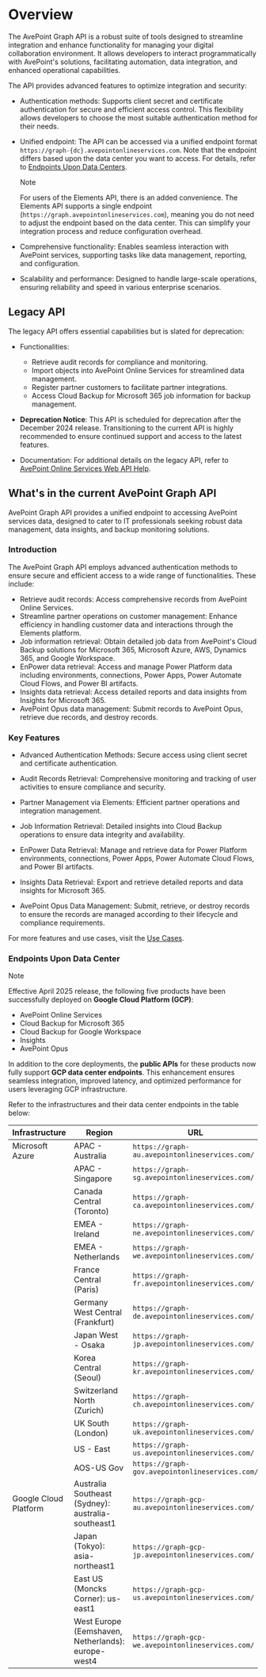 # Overview

The AvePoint Graph API is a robust suite of tools designed to streamline integration and enhance functionality for managing your digital collaboration environment. It allows developers to interact programmatically with AvePoint's solutions, facilitating automation, data integration, and enhanced operational capabilities.  

The API provides advanced features to optimize integration and security:  

- Authentication methods: Supports client secret and certificate authentication for secure and efficient access control. This flexibility allows developers to choose the most suitable authentication method for their needs.  
- Unified endpoint: The API can be accessed via a unified endpoint format `https://graph-{dc}.avepointonlineservices.com`. Note that the endpoint differs based upon the data center you want to access. For details, refer to [Endpoints Upon Data Centers](#endpoints-upon-data-center). 
  > [!NOTE]
  > For users of the Elements API, there is an added convenience. The Elements API supports a single endpoint (`https://graph.avepointonlineservices.com`), meaning you do not need to adjust the endpoint based on the data center. This can simplify your integration process and reduce configuration overhead.

- Comprehensive functionality: Enables seamless interaction with AvePoint services, supporting tasks like data management, reporting, and configuration.  
- Scalability and performance: Designed to handle large-scale operations, ensuring reliability and speed in various enterprise scenarios.  

## Legacy API  

The legacy API offers essential capabilities but is slated for deprecation:  

- Functionalities:  
  - Retrieve audit records for compliance and monitoring.  
  - Import objects into AvePoint Online Services for streamlined data management.  
  - Register partner customers to facilitate partner integrations.  
  - Access Cloud Backup for Microsoft 365 job information for backup management.  

- **Deprecation Notice**: This API is scheduled for deprecation after the December 2024 release. Transitioning to the current API is highly recommended to ensure continued support and access to the latest features.  
- Documentation: For additional details on the legacy API, refer to [AvePoint Online Services Web API Help](https://avepointcdn.azureedge.net/assets/webhelp/avepoint-online-services-api/index.htm).  

## What's in the current AvePoint Graph API

AvePoint Graph API provides a unified endpoint to accessing AvePoint services data, designed to cater to IT professionals seeking robust data management, data insights, and backup monitoring solutions.  

### Introduction

The AvePoint Graph API employs advanced authentication methods to ensure secure and efficient access to a wide range of functionalities. These include:  

- Retrieve audit records: Access comprehensive records from AvePoint Online Services.  
- Streamline partner operations on customer management: Enhance efficiency in handling customer data and interactions through the Elements platform.  
- Job information retrieval: Obtain detailed job data from AvePoint's Cloud Backup solutions for Microsoft 365, Microsoft Azure, AWS, Dynamics 365, and Google Workspace.  
- EnPower data retrieval: Access and manage Power Platform data including environments, connections, Power Apps, Power Automate Cloud Flows, and Power BI artifacts.  
- Insights data retrieval: Access detailed reports and data insights from Insights for Microsoft 365.  
- AvePoint Opus data management: Submit records to AvePoint Opus, retrieve due records, and destroy records.  

### Key Features

- Advanced Authentication Methods: Secure access using client secret and certificate authentication.  

- Audit Records Retrieval: Comprehensive monitoring and tracking of user activities to ensure compliance and security.  

- Partner Management via Elements: Efficient partner operations and integration management.

- Job Information Retrieval: Detailed insights into Cloud Backup operations to ensure data integrity and availability.  

- EnPower Data Retrieval: Manage and retrieve data for Power Platform environments, connections, Power Apps, Power Automate Cloud Flows, and Power BI artifacts.  

- Insights Data Retrieval: Export and retrieve detailed reports and data insights for Microsoft 365.  

- AvePoint Opus Data Management: Submit, retrieve, or destroy records to ensure the records are managed according to their lifecycle and compliance requirements.  


For more features and use cases, visit the [Use Cases](Use-Cases.md).  

### Endpoints Upon Data Center

>[!NOTE]
>Effective April 2025 release, the following five products have been successfully deployed on **Google Cloud Platform (GCP)**:
>
> - AvePoint Online Services
> - Cloud Backup for Microsoft 365
> - Cloud Backup for Google Workspace
> - Insights
> - AvePoint Opus  
> 
> In addition to the core deployments, the **public APIs** for these products now fully support **GCP data center endpoints**. This enhancement ensures seamless integration, improved latency, and optimized performance for users leveraging GCP infrastructure. 

Refer to the infrastructures and their data center endpoints in the table below: 

|Infrastructure | Region                    | URL                                 |
|---|------------------------------|---------------------------------|
|Microsoft Azure | APAC - Australia          | `https://graph-au.avepointonlineservices.com/`|
|| APAC - Singapore                    | `https://graph-sg.avepointonlineservices.com/`|
|| Canada Central (Toronto)            | `https://graph-ca.avepointonlineservices.com/`|
|| EMEA - Ireland                      | `https://graph-ne.avepointonlineservices.com/` |
|| EMEA - Netherlands                  | `https://graph-we.avepointonlineservices.com/` |
|| France Central (Paris)              | `https://graph-fr.avepointonlineservices.com/` |
|| Germany West Central (Frankfurt)    | `https://graph-de.avepointonlineservices.com/` |
|| Japan West - Osaka                  | `https://graph-jp.avepointonlineservices.com/` |
|| Korea Central (Seoul)               | `https://graph-kr.avepointonlineservices.com/` |
|| Switzerland North (Zurich)          | `https://graph-ch.avepointonlineservices.com/` |
||UK South (London)                   | `https://graph-uk.avepointonlineservices.com/` |
|| US - East                           | `https://graph-us.avepointonlineservices.com/`|
|| AOS-US Gov                           |`https://graph-gov.avepointonlineservices.com/`|
|Google Cloud Platform| Australia Southeast (Sydney): australia-southeast1|`https://graph-gcp-au.avepointonlineservices.com/`|
||Japan (Tokyo): asia-northeast1|`https://graph-gcp-jp.avepointonlineservices.com/`|
||East US (Moncks Corner): us-east1|`https://graph-gcp-us.avepointonlineservices.com/`|
||West Europe (Eemshaven, Netherlands): europe-west4|`https://graph-gcp-we.avepointonlineservices.com/`|

